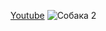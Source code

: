 [Youtube](https://www.youtube.com/)
![Собака 2](https://wpapers.ru/wallpapers/animals/Dogs/13319/PREV_%D0%A1%D0%BF%D1%8F%D1%89%D0%B8%D0%B9-%D0%BF%D1%91%D1%81%D0%B8%D0%BA.jpg)